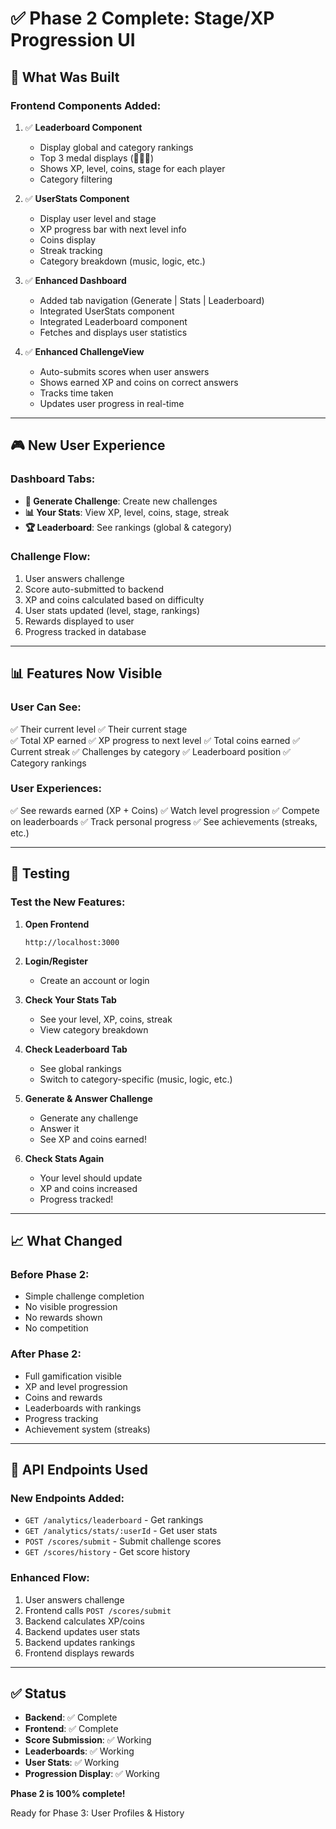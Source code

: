 # ✅ Phase 2 Complete: Stage/XP Progression UI

## 🎉 What Was Built

### Frontend Components Added:
1. ✅ **Leaderboard Component**
   - Display global and category rankings
   - Top 3 medal displays (🥇🥈🥉)
   - Shows XP, level, coins, stage for each player
   - Category filtering

2. ✅ **UserStats Component**
   - Display user level and stage
   - XP progress bar with next level info
   - Coins display
   - Streak tracking
   - Category breakdown (music, logic, etc.)

3. ✅ **Enhanced Dashboard**
   - Added tab navigation (Generate | Stats | Leaderboard)
   - Integrated UserStats component
   - Integrated Leaderboard component
   - Fetches and displays user statistics

4. ✅ **Enhanced ChallengeView**
   - Auto-submits scores when user answers
   - Shows earned XP and coins on correct answers
   - Tracks time taken
   - Updates user progress in real-time

---

## 🎮 New User Experience

### Dashboard Tabs:
- **🎯 Generate Challenge**: Create new challenges
- **📊 Your Stats**: View XP, level, coins, stage, streak
- **🏆 Leaderboard**: See rankings (global & category)

### Challenge Flow:
1. User answers challenge
2. Score auto-submitted to backend
3. XP and coins calculated based on difficulty
4. User stats updated (level, stage, rankings)
5. Rewards displayed to user
6. Progress tracked in database

---

## 📊 Features Now Visible

### User Can See:
✅ Their current level
✅ Their current stage  
✅ Total XP earned
✅ XP progress to next level
✅ Total coins earned
✅ Current streak
✅ Challenges by category
✅ Leaderboard position
✅ Category rankings

### User Experiences:
✅ See rewards earned (XP + Coins)
✅ Watch level progression
✅ Compete on leaderboards
✅ Track personal progress
✅ See achievements (streaks, etc.)

---

## 🧪 Testing

### Test the New Features:

1. **Open Frontend**
   ```
   http://localhost:3000
   ```

2. **Login/Register**
   - Create an account or login

3. **Check Your Stats Tab**
   - See your level, XP, coins, streak
   - View category breakdown

4. **Check Leaderboard Tab**
   - See global rankings
   - Switch to category-specific (music, logic, etc.)

5. **Generate & Answer Challenge**
   - Generate any challenge
   - Answer it
   - See XP and coins earned!

6. **Check Stats Again**
   - Your level should update
   - XP and coins increased
   - Progress tracked!

---

## 📈 What Changed

### Before Phase 2:
- Simple challenge completion
- No visible progression
- No rewards shown
- No competition

### After Phase 2:
- Full gamification visible
- XP and level progression
- Coins and rewards
- Leaderboards with rankings
- Progress tracking
- Achievement system (streaks)

---

## 🚀 API Endpoints Used

### New Endpoints Added:
- `GET /analytics/leaderboard` - Get rankings
- `GET /analytics/stats/:userId` - Get user stats
- `POST /scores/submit` - Submit challenge scores
- `GET /scores/history` - Get score history

### Enhanced Flow:
1. User answers challenge
2. Frontend calls `POST /scores/submit`
3. Backend calculates XP/coins
4. Backend updates user stats
5. Backend updates rankings
6. Frontend displays rewards

---

## ✅ Status

- **Backend**: ✅ Complete
- **Frontend**: ✅ Complete
- **Score Submission**: ✅ Working
- **Leaderboards**: ✅ Working
- **User Stats**: ✅ Working
- **Progression Display**: ✅ Working

**Phase 2 is 100% complete!**

Ready for Phase 3: User Profiles & History
